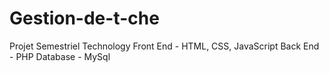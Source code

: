 # Gestion-de-t-che
Projet Semestriel  Technology Front End - HTML, CSS, JavaScript Back End - PHP Database - MySql
